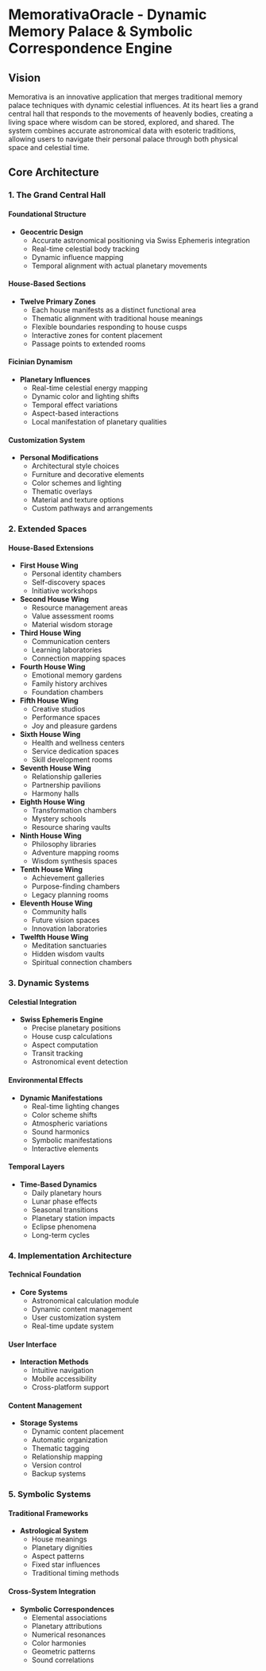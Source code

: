 # MemorativaOracle - Dynamic Memory Palace & Symbolic Correspondence Engine

## Vision
Memorativa is an innovative application that merges traditional memory palace techniques with dynamic celestial influences. At its heart lies a grand central hall that responds to the movements of heavenly bodies, creating a living space where wisdom can be stored, explored, and shared. The system combines accurate astronomical data with esoteric traditions, allowing users to navigate their personal palace through both physical space and celestial time.

## Core Architecture

### 1. The Grand Central Hall

#### Foundational Structure
- **Geocentric Design**
  - Accurate astronomical positioning via Swiss Ephemeris integration
  - Real-time celestial body tracking
  - Dynamic influence mapping
  - Temporal alignment with actual planetary movements

#### House-Based Sections
- **Twelve Primary Zones**
  - Each house manifests as a distinct functional area
  - Thematic alignment with traditional house meanings
  - Flexible boundaries responding to house cusps
  - Interactive zones for content placement
  - Passage points to extended rooms

#### Ficinian Dynamism
- **Planetary Influences**
  - Real-time celestial energy mapping
  - Dynamic color and lighting shifts
  - Temporal effect variations
  - Aspect-based interactions
  - Local manifestation of planetary qualities

#### Customization System
- **Personal Modifications**
  - Architectural style choices
  - Furniture and decorative elements
  - Color schemes and lighting
  - Thematic overlays
  - Material and texture options
  - Custom pathways and arrangements

### 2. Extended Spaces

#### House-Based Extensions
- **First House Wing**
  - Personal identity chambers
  - Self-discovery spaces
  - Initiative workshops
- **Second House Wing**
  - Resource management areas
  - Value assessment rooms
  - Material wisdom storage
- **Third House Wing**
  - Communication centers
  - Learning laboratories
  - Connection mapping spaces
- **Fourth House Wing**
  - Emotional memory gardens
  - Family history archives
  - Foundation chambers
- **Fifth House Wing**
  - Creative studios
  - Performance spaces
  - Joy and pleasure gardens
- **Sixth House Wing**
  - Health and wellness centers
  - Service dedication spaces
  - Skill development rooms
- **Seventh House Wing**
  - Relationship galleries
  - Partnership pavilions
  - Harmony halls
- **Eighth House Wing**
  - Transformation chambers
  - Mystery schools
  - Resource sharing vaults
- **Ninth House Wing**
  - Philosophy libraries
  - Adventure mapping rooms
  - Wisdom synthesis spaces
- **Tenth House Wing**
  - Achievement galleries
  - Purpose-finding chambers
  - Legacy planning rooms
- **Eleventh House Wing**
  - Community halls
  - Future vision spaces
  - Innovation laboratories
- **Twelfth House Wing**
  - Meditation sanctuaries
  - Hidden wisdom vaults
  - Spiritual connection chambers

### 3. Dynamic Systems

#### Celestial Integration
- **Swiss Ephemeris Engine**
  - Precise planetary positions
  - House cusp calculations
  - Aspect computation
  - Transit tracking
  - Astronomical event detection

#### Environmental Effects
- **Dynamic Manifestations**
  - Real-time lighting changes
  - Color scheme shifts
  - Atmospheric variations
  - Sound harmonics
  - Symbolic manifestations
  - Interactive elements

#### Temporal Layers
- **Time-Based Dynamics**
  - Daily planetary hours
  - Lunar phase effects
  - Seasonal transitions
  - Planetary station impacts
  - Eclipse phenomena
  - Long-term cycles

### 4. Implementation Architecture

#### Technical Foundation
- **Core Systems**
  - Astronomical calculation module
  - Dynamic content management
  - User customization system
  - Real-time update system

#### User Interface
- **Interaction Methods**
  - Intuitive navigation
  - Mobile accessibility
  - Cross-platform support

#### Content Management
- **Storage Systems**
  - Dynamic content placement
  - Automatic organization
  - Thematic tagging
  - Relationship mapping
  - Version control
  - Backup systems

### 5. Symbolic Systems

#### Traditional Frameworks
- **Astrological System**
  - House meanings
  - Planetary dignities
  - Aspect patterns
  - Fixed star influences
  - Traditional timing methods

#### Cross-System Integration
- **Symbolic Correspondences**
  - Elemental associations
  - Planetary attributions
  - Numerical resonances
  - Color harmonies
  - Geometric patterns
  - Sound correlations



